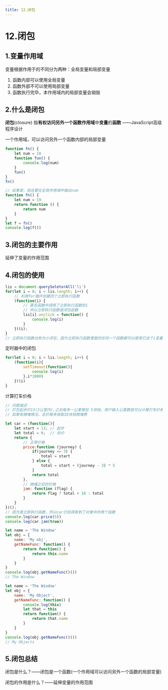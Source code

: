 ```yaml
---
title: 12.闭包
---
```

# 12.闭包

## 1.变量作用域

变量根据作用于的不同分为两种：全局变量和局部变量

1. 函数内部可以使用全局变量
2. 函数外部不可以使用局部变量
3. 函数执行完毕，本作用域内的局部变量会销毁



## 2.什么是闭包

**闭包**(closure) 指**有权访问另外一个函数作用域**中**变量**的**函数** ——JavaScript高级程序设计

一个作用域，可以访问另外一个函数内部的局部变量

```javascript
function fn() {
	let num = 10
	function fun() {
		console.log(num)
	}
    fun()
}
fn()

// 如果是，现在要在全局作用域中输出num
function fn() {
    let num = 19
    return function () {
        return num
    }
}
let f = fn()
console.log(f())
```



## 3.闭包的主要作用

延伸了变量的作用范围



## 4.闭包的使用

```javascript
lis = document.querySeletorAll('li')
for(let i = 0; i < lis.length; i++) {
    // 利用for循环创建四个立即执行函数
    (function(i) {
        // 匿名函数中调用了立即执行函数的i
        // 所以立即执行函数是闭包函数
        lis[i].onclick = function() {
            console.log(i)
        }
    })(i);
}
// 立即执行函数也称为小闭包，因为立即执行函数里面的任何一个函数都可以使用它这个i变量
```



定时器中的闭包

```javascript
for(let i = 0; i < lis.length; i++) {
	(function(i){
        setTimeout(function(){
            console.log(i)
        },i*1000)
    })(i)
}
```



计算打车价格

```javascript
// 问题描述
// 打包起步价13(3公里内),之后每多一公里增加 5块钱。用户输入公里数就可以计算打车价格
// 如果有拥堵情况，总价格多收取10块钱拥堵费

let car = (function(){
    let start = 13;	// 起步
    let total = 0;	// 总价
    return {
        // 正常价格
        price:function (journey) {
            if(journey <= 3) {
                total = start
            } else {
                total = start + (journey - 3) * 5
            }
            return total
        },
        // 拥堵之后的价格
        jam: function (flag) {
            return flag ? total + 10 : total
        }
    }
})();
// 因为是立即执行函数，所以car已经获取到了对象中的两个函数
console.log(car.price(5))
console.log(car.jam(true))
```



```javascript
let name = 'The Window'
let obj = {
	name: 'My obj',
	getNameFunc: function() {
		return function() {
			return this.name
		}
	}
}
console.log(obj.getNameFunc()())
// The Window
```

```javascript
let name = 'The Window'
let obj = {
	name: 'My Object',
	getNameFunc: function() {
		console.log(this)
		let that = this
		return function() {
			return that.name
		}
	}
}
console.log(obj.getNameFunc()())
// My Objects
```



## 5.闭包总结

闭包是什么？——闭包是一个函数(一个作用域可以访问另外一个函数的局部变量)



闭包的作用是什么？——延伸变量的作用范围